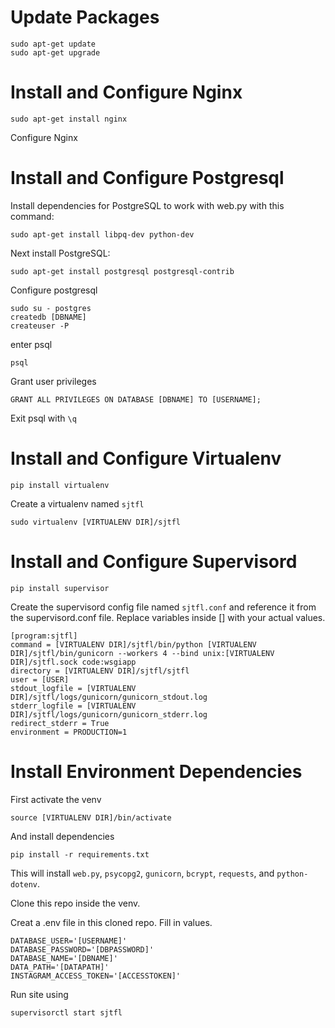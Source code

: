 # Update Packages

    sudo apt-get update
    sudo apt-get upgrade
    
# Install and Configure Nginx

    sudo apt-get install nginx
    
Configure Nginx

# Install and Configure Postgresql

Install dependencies for PostgreSQL to work with web.py with this command:

    sudo apt-get install libpq-dev python-dev

Next install PostgreSQL:

    sudo apt-get install postgresql postgresql-contrib

Configure postgresql

    sudo su - postgres
    createdb [DBNAME]
    createuser -P

enter psql
    
    psql
 
Grant user privileges

    GRANT ALL PRIVILEGES ON DATABASE [DBNAME] TO [USERNAME];
    
Exit psql with `\q`

# Install and Configure Virtualenv
    
    pip install virtualenv

Create a virtualenv named `sjtfl`

    sudo virtualenv [VIRTUALENV DIR]/sjtfl

# Install and Configure Supervisord

    pip install supervisor
    
Create the supervisord config file named `sjtfl.conf` and reference it from the supervisord.conf file. Replace variables inside [] with your actual values.

    [program:sjtfl]
    command = [VIRTUALENV DIR]/sjtfl/bin/python [VIRTUALENV DIR]/sjtfl/bin/gunicorn --workers 4 --bind unix:[VIRTUALENV DIR]/sjtfl.sock code:wsgiapp
    directory = [VIRTUALENV DIR]/sjtfl/sjtfl
    user = [USER]
    stdout_logfile = [VIRTUALENV DIR]/sjtfl/logs/gunicorn/gunicorn_stdout.log
    stderr_logfile = [VIRTUALENV DIR]/sjtfl/logs/gunicorn/gunicorn_stderr.log
    redirect_stderr = True
    environment = PRODUCTION=1

# Install Environment Dependencies

First activate the venv

    source [VIRTUALENV DIR]/bin/activate

And install dependencies

    pip install -r requirements.txt

This will install `web.py`, `psycopg2`, `gunicorn`, `bcrypt`, `requests`, and `python-dotenv`.

Clone this repo inside the venv.

Creat a .env file in this cloned repo. Fill in values.

    DATABASE_USER='[USERNAME]'
    DATABASE_PASSWORD='[DBPASSWORD]'
    DATABASE_NAME='[DBNAME]'
    DATA_PATH='[DATAPATH]'
    INSTAGRAM_ACCESS_TOKEN='[ACCESSTOKEN]'

Run site using 

    supervisorctl start sjtfl
